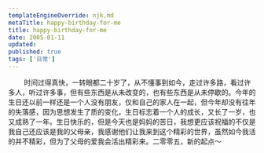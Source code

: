 ```yaml
---
templateEngineOverride: njk,md
metaTitle: happy-birthday-for-me
title: happy-birthday-for-me
date: 2005-01-11
updated:
published: true
tags: ['日常']
---
```

<div class="col-start-3 col-end-9">
　　 时间过得真快，一转眼都二十岁了，从不懂事到如今，走过许多路，看过许多人，听过许多事，但有些东西是从未改变的，也有些东西是从未停歇的。今年的生日还以前一样还是一个人没有朋友，仅和自己的家人在一起，但今年却没有往年的失落感，因为思想发生了质的变化，生日标志着一个人的成长，又长了一岁，也又成熟了一年。生日快乐的，但是今天也是妈妈的苦日，我想更应该祝福的不仅是我自己还应该是我的父母亲，我感谢他们让我来到这个精彩的世界，虽然如今我活的并不精彩，但为了父母的爱我会活出精彩来。二零零五，新的起点～
</div>
